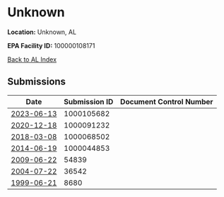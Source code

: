 # Unknown

**Location:** Unknown, AL

**EPA Facility ID:** 100000108171

[Back to AL Index](../../index.md)

## Submissions

| Date | Submission ID | Document Control Number |
|------|--------------|-------------------------|
| [2023-06-13](submissions/1000105682.md) | 1000105682 |  |
| [2020-12-18](submissions/1000091232.md) | 1000091232 |  |
| [2018-03-08](submissions/1000068502.md) | 1000068502 |  |
| [2014-06-19](submissions/1000044853.md) | 1000044853 |  |
| [2009-06-22](submissions/54839.md) | 54839 |  |
| [2004-07-22](submissions/36542.md) | 36542 |  |
| [1999-06-21](submissions/8680.md) | 8680 |  |
